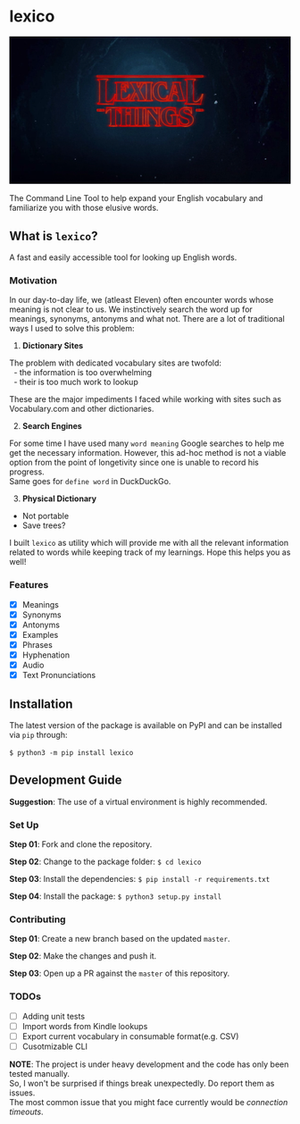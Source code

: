# lexico

![lexical things](static/logo.png?raw=true)

The Command Line Tool to help expand your English vocabulary and familiarize you with those elusive words.

## What is `lexico`?

A fast and easily accessible tool for looking up English words.  

### Motivation

In our day-to-day life, we (atleast Eleven) often encounter words whose meaning is not clear to us. We instinctively search the word up for meanings, synonyms, antonyms and what not. There are a lot of traditional ways I used to solve this problem:

1. **Dictionary Sites**

  The problem with dedicated vocabulary sites are twofold:  
    - the information is too overwhelming  
    - their is too much work to lookup

  These are the major impediments I faced while working with sites such as Vocabulary.com and other dictionaries.

2. **Search Engines**

  For some time I have used many `word meaning` Google searches to help me get the necessary information.
  However, this ad-hoc method is not a viable option from the point of longetivity since one is unable to record his progress.  
  Same goes for `define word` in DuckDuckGo.

3. **Physical Dictionary**

  - Not portable 
  - Save trees?

I built `lexico` as utility which will provide me with all the relevant information related to words while keeping track of my learnings. Hope this helps you as well!

### Features

- [x] Meanings
- [x] Synonyms
- [x] Antonyms
- [x] Examples
- [x] Phrases
- [x] Hyphenation
- [x] Audio
- [x] Text Pronunciations

## Installation

The latest version of the package is available on PyPI and can be installed via `pip` through:

`$ python3 -m pip install lexico`

## Development Guide

**Suggestion**: The use of a virtual environment is highly recommended.


### Set Up

**Step 01**: Fork and clone the repository.

**Step 02**: Change to the package folder: `$ cd lexico`

**Step 03**: Install the dependencies: `$ pip install -r requirements.txt`

**Step 04**: Install the package: `$ python3 setup.py install`

### Contributing

**Step 01**: Create a new branch based on the updated `master`.

**Step 02**: Make the changes and push it.

**Step 03**: Open up a PR against the `master` of this repository.

### TODOs

- [ ] Adding unit tests
- [ ] Import words from Kindle lookups
- [ ] Export current vocabulary in consumable format(e.g. CSV)
- [ ] Cusotmizable CLI

**NOTE**: The project is under heavy development and the code has only been tested manually.  
So, I won't be surprised if things break unexpectedly. Do report them as issues.  
The most common issue that you might face currently would be *connection timeouts*. 
